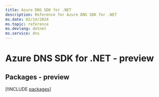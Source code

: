 ```yaml
---
title: Azure DNS SDK for .NET
description: Reference for Azure DNS SDK for .NET
ms.date: 02/14/2024
ms.topic: reference
ms.devlang: dotnet
ms.service: dns
---
```

# Azure DNS SDK for .NET - preview
## Packages - preview
[!INCLUDE [packages](dns-index.md)]